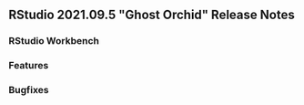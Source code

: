 ## RStudio 2021.09.5 "Ghost Orchid" Release Notes

### RStudio Workbench

### Features

### Bugfixes

